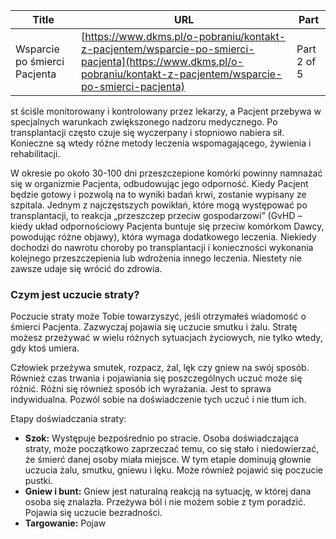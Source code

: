 | **Title**       | **URL**           | **Part**              |
|-----------------|-------------------|-----------------------|
| Wsparcie po śmierci Pacjenta         | [https://www.dkms.pl/o-pobraniu/kontakt-z-pacjentem/wsparcie-po-smierci-pacjenta](https://www.dkms.pl/o-pobraniu/kontakt-z-pacjentem/wsparcie-po-smierci-pacjenta)    | Part 2 of 5          |

st ściśle monitorowany i kontrolowany przez lekarzy, a Pacjent przebywa w specjalnych warunkach zwiększonego nadzoru medycznego. Po transplantacji często czuje się wyczerpany i stopniowo nabiera sił. Konieczne są wtedy różne metody leczenia wspomagającego, żywienia i rehabilitacji.


W okresie po około 30\-100 dni przeszczepione komórki powinny namnażać się w organizmie Pacjenta, odbudowując jego odporność. Kiedy Pacjent będzie gotowy i pozwolą na to wyniki badań krwi, zostanie wypisany ze szpitala. Jednym z najczęstszych powikłań, które mogą występować po transplantacji, to reakcja „przeszczep przeciw gospodarzowi” (GvHD – kiedy układ odpornościowy Pacjenta buntuje się przeciw komórkom Dawcy, powodując różne objawy), która wymaga dodatkowego leczenia. Niekiedy dochodzi do nawrotu choroby po transplantacji i konieczności wykonania kolejnego przeszczepienia lub wdrożenia innego leczenia. Niestety nie zawsze udaje się wrócić do zdrowia.


### Czym jest uczucie straty?


Poczucie straty może Tobie towarzyszyć, jeśli otrzymałeś wiadomość o śmierci Pacjenta. Zazwyczaj pojawia się uczucie smutku i żalu. Stratę możesz przeżywać w wielu różnych sytuacjach życiowych, nie tylko wtedy, gdy ktoś umiera.


Człowiek przeżywa smutek, rozpacz, żal, lęk czy gniew na swój sposób. Również czas trwania i pojawiania się poszczególnych uczuć może się różnić. Różni się również sposób ich wyrażania. Jest to sprawa indywidualna. Pozwól sobie na doświadczenie tych uczuć i nie tłum ich.


Etapy doświadczania straty:


* **Szok:** Występuje bezpośrednio po stracie. Osoba doświadczająca straty, może początkowo zaprzeczać temu, co się stało i niedowierzać, że śmierć danej osoby miała miejsce. W tym etapie dominują głownie uczucia żalu, smutku, gniewu i lęku. Może również pojawić się poczucie pustki.
* **Gniew i bunt:** Gniew jest naturalną reakcją na sytuację, w której dana osoba się znalazła. Przeżywa ból i nie możem sobie z tym poradzić. Pojawia się uczucie bezradności.
* **Targowanie:** Pojaw